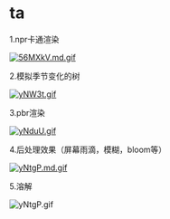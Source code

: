 # ta
1.npr卡通渲染

[![56MXkV.md.gif](https://z3.ax1x.com/2021/10/22/56MXkV.md.gif)](https://imgtu.com/i/56MXkV)

2.模拟季节变化的树

[![yNW3t.gif](https://ss.im5i.com/2021/10/22/yNW3t.gif)](https://cloudimge.com/image/yNW3t)

3.pbr渲染

[![yNduU.gif](https://ss.im5i.com/2021/10/22/yNduU.gif)](https://cloudimge.com/image/yNduU)

4.后处理效果（屏幕雨滴，模糊，bloom等）

[![yNtgP.md.gif](https://ss.im5i.com/2021/10/22/yNtgP.md.gif)](https://cloudimge.com/image/yNtgP)



5.溶解

![yNtgP.gif](https://ss.im5i.com/2021/10/22/yNtgP.gif)

